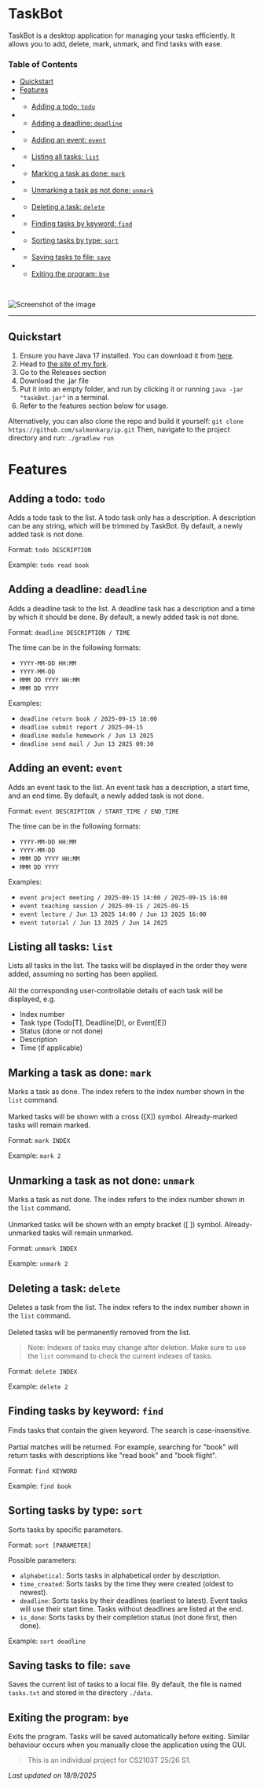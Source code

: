 # TaskBot

TaskBot is a desktop application for managing your tasks efficiently. 
It allows you to add, delete, mark, unmark, and find tasks with ease.

### Table of Contents
- [Quickstart](#quickstart)
- [Features](#features)
- - [Adding a todo: `todo`](#adding-a-todo-todo)
- - [Adding a deadline: `deadline`](#adding-a-deadline-deadline)
- - [Adding an event: `event`](#adding-an-event-event)
- - [Listing all tasks: `list`](#listing-all-tasks-list)
- - [Marking a task as done: `mark`](#marking-a-task-as-done-mark)
- - [Unmarking a task as not done: `unmark`](#unmarking-a-task-as-not-done-unmark)
- - [Deleting a task: `delete`](#deleting-a-task-delete)
- - [Finding tasks by keyword: `find`](#finding-tasks-by-keyword-find)
- - [Sorting tasks by type: `sort`](#sorting-tasks-by-type-sort)
- - [Saving tasks to file: `save`](#saving-tasks-to-file-save)
- - [Exiting the program: `bye`](#exiting-the-program-bye)  

<br>

![Screenshot of the image](./Ui.png)

-------------------

## Quickstart
1. Ensure you have Java 17 installed. 
You can download it from [here](https://www.oracle.com/java/technologies/javase/jdk17-archive-downloads.html).
2. Head to [the site of my fork](https://github.com/salmonkarp/ip).
3. Go to the Releases section
4. Download the .jar file
5. Put it into an empty folder, and run by clicking it or running `java -jar "taskBot.jar"` in a terminal.
6. Refer to the features section below for usage.

Alternatively, you can also clone the repo and build it yourself:
``
git clone https://github.com/salmonkarp/ip.git
``
Then, navigate to the project directory and run:
``
./gradlew run
``
# Features

## Adding a todo: `todo`
Adds a todo task to the list. A todo task only has a description.
A description can be any string, which will be trimmed by TaskBot.
By default, a newly added task is not done.

Format: `todo DESCRIPTION`

Example: `todo read book`

## Adding a deadline: `deadline`
Adds a deadline task to the list. 
A deadline task has a description and a time by which it should be done.
By default, a newly added task is not done.

Format: `deadline DESCRIPTION / TIME`

The time can be in the following formats:
- `YYYY-MM-DD HH:MM`
- `YYYY-MM-DD`
- `MMM DD YYYY HH:MM`
- `MMM DD YYYY`

Examples: 
- `deadline return book / 2025-09-15 18:00`
- `deadline submit report / 2025-09-15`
- `deadline module homework / Jun 13 2025`
- `deadline send mail / Jun 13 2025 09:30`

## Adding an event: `event`
Adds an event task to the list. 
An event task has a description, a start time, and an end time.
By default, a newly added task is not done.

Format: `event DESCRIPTION / START_TIME / END_TIME`

The time can be in the following formats:
- `YYYY-MM-DD HH:MM`
- `YYYY-MM-DD`
- `MMM DD YYYY HH:MM`
- `MMM DD YYYY`

Examples:
- `event project meeting / 2025-09-15 14:00 / 2025-09-15 16:00`
- `event teaching session / 2025-09-15 / 2025-09-15`
- `event lecture / Jun 13 2025 14:00 / Jun 13 2025 16:00`
- `event tutorial / Jun 13 2025 / Jun 14 2025`

## Listing all tasks: `list`
Lists all tasks in the list. 
The tasks will be displayed in the order they were added, assuming no sorting has been applied.
<br><br>
All the corresponding user-controllable details of each task will be displayed, e.g.
- Index number
- Task type (Todo[T], Deadline[D], or Event[E])
- Status (done or not done)
- Description
- Time (if applicable)

## Marking a task as done: `mark`
Marks a task as done. The index refers to the index number shown in the `list` command.
<br><br>
Marked tasks will be shown with a cross ([X]) symbol.
Already-marked tasks will remain marked.

Format: `mark INDEX`

Example: `mark 2`

## Unmarking a task as not done: `unmark`
Marks a task as not done. The index refers to the index number shown in the `list` command.
<br><br>
Unmarked tasks will be shown with an empty bracket ([ ]) symbol.
Already-unmarked tasks will remain unmarked.

Format: `unmark INDEX`

Example: `unmark 2`

## Deleting a task: `delete`
Deletes a task from the list. The index refers to the index number shown in the `list` command.
<br><br>
Deleted tasks will be permanently removed from the list.
> Note: Indexes of tasks may change after deletion.
> Make sure to use the `list` command to check the current indexes of tasks.

Format: `delete INDEX`

Example: `delete 2`

## Finding tasks by keyword: `find`
Finds tasks that contain the given keyword. The search is case-insensitive.
<br><br>
Partial matches will be returned. 
For example, searching for "book" will return tasks with descriptions like "read book" and "book flight".

Format: `find KEYWORD`

Example: `find book`

## Sorting tasks by type: `sort`
Sorts tasks by specific parameters.

Format: `sort [PARAMETER]`

Possible parameters:
- `alphabetical`: Sorts tasks in alphabetical order by description.
- `time_created`: Sorts tasks by the time they were created (oldest to newest).
- `deadline`: Sorts tasks by their deadlines (earliest to latest). Event tasks will use their start time. 
Tasks without deadlines are listed at the end.
- `is_done`: Sorts tasks by their completion status (not done first, then done).

Example: `sort deadline`

## Saving tasks to file: `save`
Saves the current list of tasks to a local file. 
By default, the file is named `tasks.txt` and stored in the directory `./data`.

## Exiting the program: `bye`
Exits the program. Tasks will be saved automatically before exiting.
Similar behaviour occurs when you manually close the application using the GUI.

> This is an individual project for CS2103T 25/26 S1.

_Last updated on 18/9/2025_

